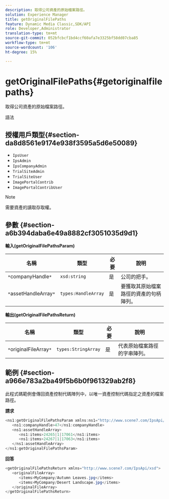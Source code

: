 ```yaml
---
description: 取得公司資產的原始檔案路徑。
solution: Experience Manager
title: getOriginalFilePaths
feature: Dynamic Media Classic,SDK/API
role: Developer,Administrator
translation-type: tm+mt
source-git-commit: 052bfcbcf1bd4ccf60afa7e3325bf58dd07cba85
workflow-type: tm+mt
source-wordcount: '106'
ht-degree: 15%

---
```



# getOriginalFilePaths{#getoriginalfilepaths}

取得公司資產的原始檔案路徑。

語法

## 授權用戶類型{#section-da8d8561e9174e938f3595a5d6e50089}

* `IpsUser`
* `IpsAdmin`
* `IpsCompanyAdmin`
* `TrialSiteAdmin`
* `TrialSiteUser`
* `ImagePortalContrib`
* `ImagePortalContribUser`

>[!NOTE]
>
>需要資產的讀取存取權。

## 參數 {#section-a6b394daba6e49a8882cf3051035d9d1}

**輸入(getOriginalFilePathsParam)**

| 名稱 | 類型 | 必要 | 說明 |
|---|---|---|---|
| `*`companyHandle`*` | `xsd:string` | 是 | 公司的把手。 |
| `*`assetHandleArray`*` | `types:HandleArray` | 是 | 要獲取其原始檔案路徑的資產的句柄陣列。 |

**輸出(getOriginalFilePathsReturn)**

| 名稱 | 類型 | 必要 | 說明 |
|---|---|---|---|
| `*`originalFileArray`*` | `types:StringArray` | 是 | 代表原始檔案路徑的字串陣列。 |

## 範例 {#section-a966e783a2ba49f5b6b0f961329ab2f8}

此程式碼範例會傳回資產控制代碼陣列中，以唯一資產控制代碼指定之資產的檔案路徑。

**請求**

```java
<ns1:getOriginalFilePathsParam xmlns:ns1="http://www.scene7.com/IpsApi/xsd">
   <ns1:companyHandle>47</ns1:companyHandle>
   <ns1:assetHandleArray>
      <ns1:items>24265|1|17061</ns1:items>
      <ns1:items>24267|1|17063</ns1:items>
   </ns1:assetHandleArray>
</ns1:getOriginalFilePathsParam>
```

**回答**

```java
<getOriginalFilePathsReturn xmlns="http://www.scene7.com/IpsApi/xsd">
   <originalFileArray>
      <items>MyCompany/Autumn Leaves.jpg</items>
      <items>MyCompany/Desert Landscape.jpg</items>
   </originalFileArray>
</getOriginalFilePathsReturn>
```

